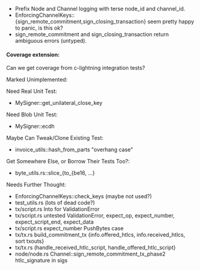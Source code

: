 
* Prefix Node and Channel logging with terse node_id and channel_id.
* EnforcingChannelKeys::{sign_remote_commitment,sign_closing_transaction}
  seem pretty happy to panic, is this ok?
* sign_remote_commitment and sign_closing_transaction return ambiguous errors (untyped).

#### Coverage extension:

Can we get coverage from c-lightning integration tests?

Marked Unimplemented:

Need Real Unit Test:

* MySigner::get_unilateral_close_key

Need Blob Unit Test:

* MySigner::ecdh

Maybe Can Tweak/Clone Existing Test:

* invoice_utils::hash_from_parts "overhang case"

Get Somewhere Else, or Borrow Their Tests Too?:

* byte_utils.rs::slice_{to_{be16, ...}

Needs Further Thought:

* EnforcingChannelKeys::check_keys (maybe not used?)
* test_utils.rs (lots of dead code?)
* tx/script.rs Into<String> for ValidationError
* tx/script.rs untested ValidationError, expect_op, expect_number, expect_script_end, expect_data
* tx/script.rs expect_number PushBytes case
* tx/tx.rs build_commitment_tx {info.offered_htlcs, info.received_htlcs, sort txouts}
* tx/tx.rs (handle_received_htlc_script, handle_offered_htlc_script}
* node/node.rs Channel::sign_remote_commitment_tx_phase2 htlc_signature in sigs
